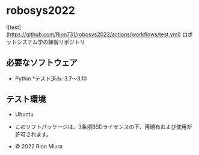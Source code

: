 # robosys2022

![test] (https://github.com/Rion731/robosys2022/actions/workflows/test.yml)
ロボットシステム学の練習リポジトリ


## 必要なソフトウェア
* Pythin
  *テスト済み: 3.7～3.10

## テスト環境
* Ubuntu

* このソフトパッケージは、3条項BSDライセンスの下、再頒布および使用が許可されます。
* © 2022 Rion Miura 
